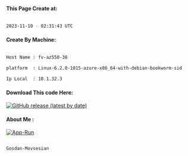 
   
#### This Page Create at:

```bash

2023-11-10 - 02:31:43 UTC

```

#### Create By Machine:

```bash

Host Name : fv-az550-38

platform  : Linux-6.2.0-1015-azure-x86_64-with-debian-bookworm-sid

Ip Local  : 10.1.32.3

```
#### Download This code Here:

[![GitHub release (latest by date)](https://img.shields.io/github/v/release/Gosdan-Movsesian/Gosdan?style=for-the-badge&label=Download)](https://github.com/Gosdan-Movsesian/Gosdan/releases) 

</p> 

#### About Me :

[![App-Run](https://github.com/Gosdan-Movsesian/Gosdan/actions/workflows/App-Run.yml/badge.svg)](https://github.com/Gosdan-Movsesian/Gosdan/actions/workflows/App-Run.yml)

```bash

Gosdan-Movsesian

```

